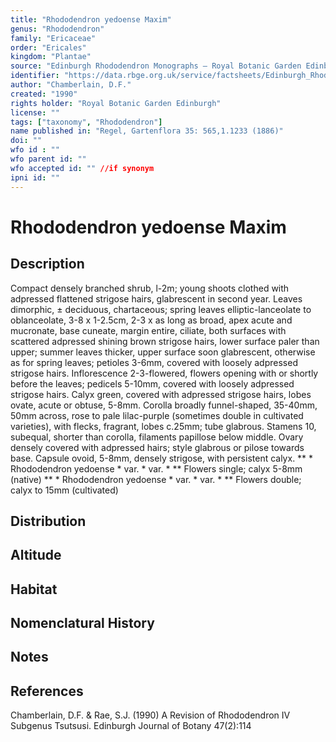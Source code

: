 ```yaml
---
title: "Rhododendron yedoense Maxim"
genus: "Rhododendron"
family: "Ericaceae"
order: "Ericales"
kingdom: "Plantae"
source: "Edinburgh Rhododendron Monographs – Royal Botanic Garden Edinburgh"
identifier: "https://data.rbge.org.uk/service/factsheets/Edinburgh_Rhododendron_Monographs.xhtml"
author: "Chamberlain, D.F."
created: "1990"
rights holder: "Royal Botanic Garden Edinburgh"
license: ""
tags: ["taxonomy", "Rhododendron"]
name published in: "Regel, Gartenflora 35: 565,1.1233 (1886)"
doi: ""
wfo id : ""
wfo parent id: ""
wfo accepted id: "" //if synonym                      
ipni id: ""
---
```


                       

# Rhododendron yedoense Maxim

## Description
Compact densely branched shrub, l-2m; young shoots clothed with adpressed flattened strigose hairs, glabrescent in second year. Leaves dimorphic, ± deciduous, chartaceous; spring leaves elliptic-lanceolate to oblanceolate, 3-8 x 1-2.5cm, 2-3 x as long as broad, apex acute and mucronate, base cuneate, margin entire, ciliate, both surfaces with scattered adpressed shining brown strigose hairs, lower surface paler than upper; summer leaves thicker, upper surface soon glabrescent, otherwise as for spring leaves; petioles 3-6mm, covered with loosely adpressed strigose hairs. Inflorescence 2-3-flowered, flowers opening with or shortly before the leaves; pedicels 5-10mm, covered with loosely adpressed strigose hairs. Calyx green, covered with adpressed strigose hairs, lobes ovate, acute or obtuse, 5-8mm. Corolla broadly funnel-shaped, 35-40mm, 50mm across, rose to pale lilac-purple (sometimes double in cultivated varieties), with flecks, fragrant, lobes c.25mm; tube glabrous. Stamens 10, subequal, shorter than corolla, filaments papillose below middle. Ovary densely covered with adpressed hairs; style glabrous or pilose towards base. Capsule ovoid, 5-8mm, densely strigose, with persistent calyx. ** * Rhododendron yedoense * var. * var. * ** Flowers single; calyx 5-8mm (native) ** * Rhododendron yedoense * var. * var. * ** Flowers double; calyx to 15mm (cultivated)

## Distribution


## Altitude


## Habitat


## Nomenclatural History

                       
## Notes


## References

Chamberlain, D.F. & Rae, S.J. (1990) A Revision of Rhododendron IV Subgenus Tsutsusi. Edinburgh Journal of Botany 47(2):114
